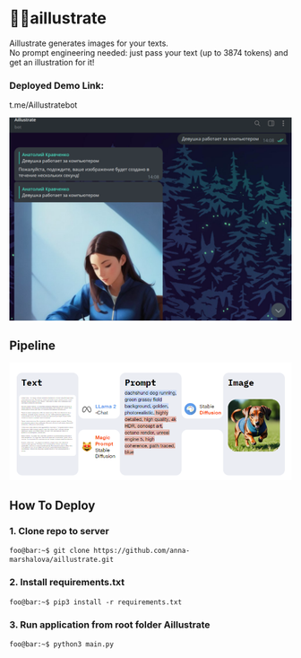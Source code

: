 # 🤖🎨aillustrate
Aillustrate generates images for your texts.  
No prompt engineering needed: just pass your text (up to 3874 tokens) and get an illustration for it!


### Deployed Demo Link:
t.me/Aillustratebot

![Demo](demo/demo_app_screen.png "Telegram demo")

## Pipeline
![Pipeline](pipeline_scheme.png "Pipeline")

## How To Deploy

### 1. Clone repo to server
```
foo@bar:~$ git clone https://github.com/anna-marshalova/aillustrate.git
```

### 2. Install requirements.txt
```
foo@bar:~$ pip3 install -r requirements.txt
```

### 3. Run application from root folder Aillustrate
```
foo@bar:~$ python3 main.py 
```
